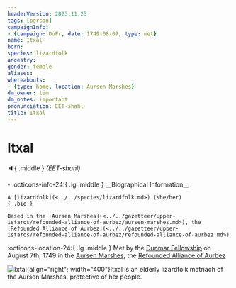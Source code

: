 ```yaml
---
headerVersion: 2023.11.25
tags: [person]
campaignInfo:
- {campaign: DuFr, date: 1749-08-07, type: met}
name: Itxal
born:
species: lizardfolk
ancestry:
gender: female
aliases:
whereabouts:
- {type: home, location: Aursen Marshes}
dm_owner: tim
dm_notes: important
pronunciation: EET-shahl
title: Itxal
---
```

# Itxal
:speaker:{ .middle } *(EET-shahl)*  
<div class="grid cards ext-narrow-margin ext-one-column" markdown>
- :octicons-info-24:{ .lg .middle } __Biographical Information__

    A [lizardfolk](<../../species/lizardfolk.md>) (she/her)  
    { .bio }

    Based in the [Aursen Marshes](<../../gazetteer/upper-istaros/refounded-alliance-of-aurbez/aursen-marshes.md>), the [Refounded Alliance of Aurbez](<../../gazetteer/upper-istaros/refounded-alliance-of-aurbez/refounded-alliance-of-aurbez.md>)
</div>



:octicons-location-24:{ .lg .middle } Met by the [Dunmar Fellowship](<../pcs/dunmar-fellowship/dunmar-fellowship.md>) on August 7th, 1749 in the [Aursen Marshes](<../../gazetteer/upper-istaros/refounded-alliance-of-aurbez/aursen-marshes.md>), the [Refounded Alliance of Aurbez](<../../gazetteer/upper-istaros/refounded-alliance-of-aurbez/refounded-alliance-of-aurbez.md>)  


![Ixtal](../../assets/ixtal.png){align="right"; width="400"}Itxal is an elderly lizardfolk matriach of the Aursen Marshes, protective of her people. 



